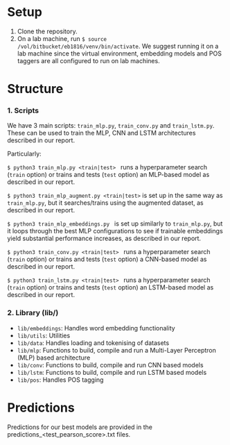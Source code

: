 # Setup
1. Clone the repository.
2. On a lab machine, run ```$ source /vol/bitbucket/eb1816/venv/bin/activate```. We suggest running it on a lab machine since the virtual environment, embedding models and POS taggers are all configured to run on lab machines.  

# Structure

### 1. Scripts

We have 3 main scripts: ```train_mlp.py```, ```train_conv.py``` and ```train_lstm.py```. These can be used to train the MLP, CNN and LSTM architectures described in our report. 

Particularly:

```$ python3 train_mlp.py <train|test> ``` runs a hyperparameter search (```train``` option) or trains and tests (```test``` option) an MLP-based model as described in our report.

```$ python3 train_mlp_augment.py <train|test>``` is set up in the same way as ```train_mlp.py```, but it searches/trains using the augmented dataset, as described in our report.

```$ python3 train_mlp_embeddings.py ``` is set up similarly to ```train_mlp.py```, but it loops through the best MLP configurations to see if trainable embeddings yield substantial performance increases, as described in our report.

```$ python3 train_conv.py <train|test> ``` runs a hyperparameter search (```train``` option) or trains and tests (``` test ``` option) a CNN-based model as described in our report.

```$ python3 train_lstm.py <train|test> ``` runs a hyperparameter search (```train``` option) or trains and tests (``` test ``` option) an LSTM-based model as described in our report.

### 2. Library (lib/)

 * ```lib/embeddings```: Handles word embedding functionality
 * ```lib/utils```: Utilities
 * ```lib/data```: Handles loading and tokenising of datasets
 * ```lib/mlp```: Functions to build, compile and run a Multi-Layer Perceptron (MLP) based architecture
 * ```lib/conv```: Functions to build, compile and run CNN based models
 * ```lib/lstm```: Functions to build, compile and run LSTM based models
 * ```lib/pos```: Handles POS tagging

# Predictions
Predictions for our best models are provided in the predictions_\<test_pearson_score\>.txt files.
